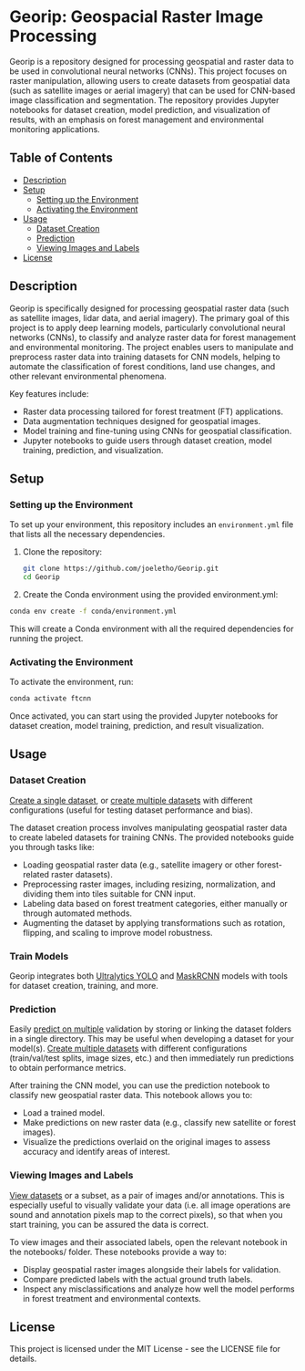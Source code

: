 # Georip: Geospacial Raster Image Processing

Georip is a repository designed for processing geospatial and raster data to be used in convolutional neural networks (CNNs). This project focuses on raster manipulation, allowing users to create datasets from geospatial data (such as satellite images or aerial imagery) that can be used for CNN-based image classification and segmentation. The repository provides Jupyter notebooks for dataset creation, model prediction, and visualization of results, with an emphasis on forest management and environmental monitoring applications.

## Table of Contents

- [Description](#description)
- [Setup](#setup)
  - [Setting up the Environment](#setting-up-the-environment)
  - [Activating the Environment](#activating-the-environment)
- [Usage](#usage)
  - [Dataset Creation](#dataset-creation)
  - [Prediction](#prediction)
  - [Viewing Images and Labels](#viewing-images-and-labels)
- [License](#license)

## Description

Georip is specifically designed for processing geospatial raster data (such as satellite images, lidar data, and aerial imagery). The primary goal of this project is to apply deep learning models, particularly convolutional neural networks (CNNs), to classify and analyze raster data for forest management and environmental monitoring. The project enables users to manipulate and preprocess raster data into training datasets for CNN models, helping to automate the classification of forest conditions, land use changes, and other relevant environmental phenomena.

Key features include:

- Raster data processing tailored for forest treatment (FT) applications.
- Data augmentation techniques designed for geospatial images.
- Model training and fine-tuning using CNNs for geospatial classification.
- Jupyter notebooks to guide users through dataset creation, model training, prediction, and visualization.

## Setup

### Setting up the Environment

To set up your environment, this repository includes an `environment.yml` file that lists all the necessary dependencies.

1. Clone the repository:

   ```bash
   git clone https://github.com/joeletho/Georip.git
   cd Georip
   ```
   
2. Create the Conda environment using the provided environment.yml:

  ```bash
  conda env create -f conda/environment.yml
  ```

This will create a Conda environment with all the required dependencies for running the project.

### Activating the Environment

To activate the environment, run:
  ```bash
  conda activate ftcnn
  ```

Once activated, you can start using the provided Jupyter notebooks for dataset creation, model training, prediction, and result visualization.

## Usage

### Dataset Creation

[Create a single dataset](https://github.com/joeletho/Georip/blob/main/notebooks/yolo_create_single_dataset.ipynb), or [create multiple datasets](https://github.com/joeletho/Georip/blob/main/notebooks/yolo_create_multiple_datasets.ipynb) with different configurations (useful for testing dataset performance and bias).

The dataset creation process involves manipulating geospatial raster data to create labeled datasets for training CNNs. The provided notebooks guide you through tasks like:

- Loading geospatial raster data (e.g., satellite imagery or other forest-related raster datasets).
- Preprocessing raster images, including resizing, normalization, and dividing them into tiles suitable for CNN input.
- Labeling data based on forest treatment categories, either manually or through automated methods.
- Augmenting the dataset by applying transformations such as rotation, flipping, and scaling to improve model robustness.

### Train Models

Georip integrates both [Ultralytics YOLO](https://docs.ultralytics.com/) and [MaskRCNN](https://github.com/matterport/Mask_RCNN) models with tools for dataset creation, training, and more.

### Prediction

Easily [predict on multiple](https://github.com/joeletho/Georip/blob/main/notebooks/yolo_predict_multiple_datasets.ipynb) validation by storing or linking the dataset folders in a single directory. This may be useful when developing a dataset for your model(s). [Create multiple datasets](https://github.com/joeletho/Georip/blob/main/notebooks/yolo_create_multiple_datasets.ipynb) with different configurations (train/val/test splits, image sizes, etc.) and then immediately run predictions to obtain performance metrics.

After training the CNN model, you can use the prediction notebook to classify new geospatial raster data. This notebook allows you to:

- Load a trained model.
- Make predictions on new raster data (e.g., classify new satellite or forest images).
- Visualize the predictions overlaid on the original images to assess accuracy and identify areas of interest.

### Viewing Images and Labels

[View datasets](https://github.com/joeletho/Georip/blob/main/notebooks/yolo_dataview.ipynb) or a subset, as a pair of images and/or annotations. This is especially useful to visually validate your data (i.e. all image operations are sound and annotation pixels map to the correct pixels), so that when you start training, you can be assured the data is correct.

To view images and their associated labels, open the relevant notebook in the notebooks/ folder. These notebooks provide a way to:

- Display geospatial raster images alongside their labels for validation.
- Compare predicted labels with the actual ground truth labels.
- Inspect any misclassifications and analyze how well the model performs in forest treatment and environmental contexts.

## License

This project is licensed under the MIT License - see the LICENSE file for details.

